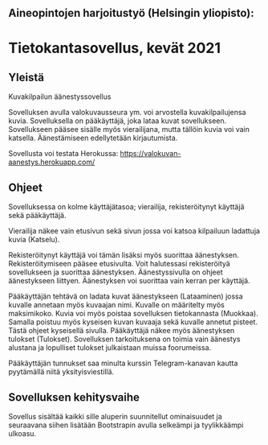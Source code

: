 ## Aineopintojen harjoitustyö (Helsingin yliopisto):
# Tietokantasovellus, kevät 2021

## Yleistä
Kuvakilpailun äänestyssovellus

Sovelluksen avulla valokuvausseura ym. voi arvostella kuvakilpailujensa kuvia. Sovelluksella on pääkäyttäjä, joka lataa kuvat sovellukseen. Sovellukseen pääsee sisälle myös vierailijana, mutta tällöin kuvia voi vain katsella. Äänestämiseen edellytetään kirjautumista.

Sovellusta voi testata Herokussa:
https://valokuvan-aanestys.herokuapp.com/

## Ohjeet
Sovelluksessa on kolme käyttäjätasoa; vierailija, rekisteröitynyt käyttäjä sekä pääkäyttäjä.

Vierailija näkee vain etusivun sekä sivun jossa voi katsoa kilpailuun ladattuja kuvia (Katselu).

Rekisteröitynyt käyttäjä voi tämän lisäksi myös suorittaa äänestyksen. Rekisteröitymiseen pääsee etusivulta. Voit halutessasi
rekisteröityä sovellukseen ja suorittaa äänestyksen. Äänestyssivulla on ohjeet äänestykseen liittyen. Äänestyksen voi
suorittaa vain kerran per käyttäjä.

Pääkäyttäjän tehtävä on ladata kuvat äänestykseen (Lataaminen) jossa kuvalle annetaan myös kuvaajan nimi. Kuvalle on 
määritelty myös maksimikoko. Kuvia voi myös poistaa sovelluksen tietokannasta (Muokkaa). Samalla poistuu myös kyseisen
kuvan kuvaaja sekä kuvalle annetut pisteet. Tästä ohjeet kyseisellä sivulla. Pääkäyttäjä näkee myös äänestyksen
tulokset (Tulokset). Sovelluksen tarkoituksena on toimia vain äänestys alustana ja lopulliset tulokset julkaistaan 
muissa foorumeissa.

Pääkäyttäjän tunnukset saa minulta kurssin Telegram-kanavan kautta pyytämällä niitä yksityisviestillä.

## Sovelluksen kehitysvaihe
Sovellus sisältää kaikki sille aluperin suunnitellut ominaisuudet ja seuraavana siihen lisätään Bootstrapin
avulla selkeämpi ja tyylikkäämpi ulkoasu.



